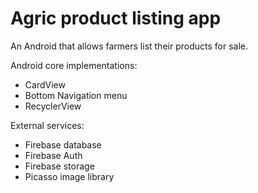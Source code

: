# Agric product listing app
An Android that allows farmers list their products for sale.

Android core implementations:
<ul>
  <li>CardView</li>
  <li>Bottom Navigation menu</li>
  <li>RecyclerView</li>
</ul>

External services:
<ul>
  <li>Firebase database</li>
  <li>Firebase Auth</li>
  <li>Firebase storage</li>
  <li>Picasso image library</li>
</ul>
